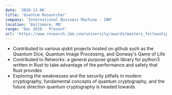 ```yaml
---
date: '2020-12-06'
title: 'Quantum Researcher'
company: 'International Business Machine - IBM'
location: 'Baltimore, MD'
range: 'Dec 2020 - Present'
url: 'https://www.research.ibm.com/university/awards/masters_fellowship.html'
---
```


- Contributed to various qiskit projects hosted on github such as the Quantum Dice, Quantum Image Processing, and Qonway's Game of Life
- Contributed to Retworkx: a general purpose graph library for python3 written in Rust to take advantage of the performance and safety that Rust provides
- Exploring the weaknesses and the security pitfalls in modern cryptography, fundamental concepts of quantum cryptography, and the future direction quantum cryptography is headed towards